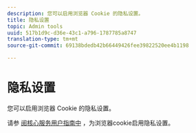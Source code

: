 ```yaml
---
description: 您可以启用浏览器 Cookie 的隐私设置。
title: 隐私设置
topic: Admin tools
uuid: 517b1d9c-d36e-43c1-a796-1787785a8747
translation-type: tm+mt
source-git-commit: 69138bdedb42b66449426fee39822520ee4b1198

---
```



# 隐私设置

您可以启用浏览器 Cookie 的隐私设置。

请参 [阅核心服务用户指南中](https://docs.adobe.com/content/help/en/core-services/interface/ec-cookies/browser-cookie-settings.html) ，为浏览器cookie启用隐私设置。
